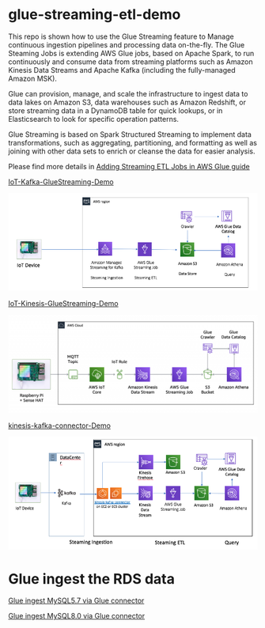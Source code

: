 # glue-streaming-etl-demo

This repo is shown how to use the Glue Streaming feature to Manage continuous ingestion pipelines and processing data on-the-fly. The Glue Steaming Jobs is extending AWS Glue jobs, based on Apache Spark, to run continuously and consume data from streaming platforms such as Amazon Kinesis Data Streams and Apache Kafka (including the fully-managed Amazon MSK).

Glue can provision, manage, and scale the infrastructure to ingest data to data lakes on Amazon S3, data warehouses such as Amazon Redshift, or store streaming data in a DynamoDB table for quick lookups, or in Elasticsearch to look for specific operation patterns.

Glue Streaming is based on Spark Structured Streaming to implement data transformations, such as aggregating, partitioning, and formatting as well as joining with other data sets to enrich or cleanse the data for easier analysis. 

Please find more details in [Adding Streaming ETL Jobs in AWS Glue guide](https://docs.aws.amazon.com/glue/latest/dg/add-job-streaming.html)

[IoT-Kafka-GlueStreaming-Demo](IoT-Kafka-GlueStreaming-Demo.md)

![serverless-etl-diagram-kafka](media/serverless-etl-diagram-kafka.png)

[IoT-Kinesis-GlueStreaming-Demo](IoT-Kinesis-GlueStreaming-Demo.md)

![serverless-etl-diagram](media/serverless-etl-diagram.png)

[kinesis-kafka-connector-Demo](Kafka-to-Kinesis-Connector.md)

![kinesis-kafka-connector](media/kinesis-kafka-connector.png)

# Glue ingest the RDS data

[Glue ingest MySQL5.7 via Glue connector](MySQL5.7-Glue-Demo.md)

[Glue ingest MySQL8.0 via Glue connector](MySQL8.0-Glue-Demo.md)